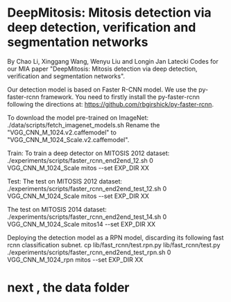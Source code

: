 # DeepMitosis: Mitosis detection via deep detection, verification and segmentation networks
By Chao Li, Xinggang Wang, Wenyu Liu and Longin Jan Latecki
Codes for our MIA paper "DeepMitosis: Mitosis detection via deep detection, verification and segmentation networks".


Our detection model is based on Faster R-CNN model. We use the py-faster-rcnn framework. You need to firstly install the py-faster-rcnn  following the directions at: https://github.com/rbgirshick/py-faster-rcnn.

To download the model pre-trained on ImageNet:
./data/scripts/fetch_imagenet_models.sh
Rename the "VGG_CNN_M_1024.v2.caffemodel" to "VGG_CNN_M_1024_Scale.v2.caffemodel".



Train:
To train a deep detector on MITOSIS 2012 dataset:
./experiments/scripts/faster_rcnn_end2end_12.sh 0 VGG_CNN_M_1024_Scale mitos --set EXP_DIR XX

Test:
The test on MITOSIS 2012 dataset:
./experiments/scripts/faster_rcnn_end2end_test_12.sh 0 VGG_CNN_M_1024_Scale mitos --set EXP_DIR XX

The test on MITOSIS 2014 dataset:
./experiments/scripts/faster_rcnn_end2end_test_14.sh 0 VGG_CNN_M_1024_Scale mitos14 --set EXP_DIR XX

Deploying the detection model as a RPN model, discarding its following fast rcnn classification subnet.
cp lib/fast_rcnn/test.rpn.py lib/fast_rcnn/test.py
./experiments/scripts/faster_rcnn_end2end_test_rpn.sh 0 VGG_CNN_M_1024_rpn mitos --set EXP_DIR XX

# next , the data folder






